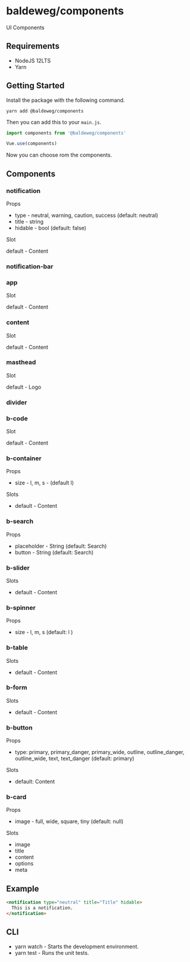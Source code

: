 # baldeweg/components

UI Components

## Requirements

- NodeJS 12LTS
- Yarn

## Getting Started

Install the package with the following command.

```shell
yarn add @baldeweg/components
```

Then you can add this to your `main.js`.

```js
import components from '@baldeweg/components'

Vue.use(components)
```

Now you can choose rom the components.

## Components

### notification

Props

- type - neutral, warning, caution, success (default: neutral)
- title - string
- hidable - bool (default: false)

Slot

default - Content

### notification-bar

### app

Slot

default - Content

### content

Slot

default - Content

### masthead

Slot

default - Logo

### divider

### b-code

Slot

default - Content

### b-container

Props

- size - l, m, s - (default l)

Slots

- default - Content

### b-search

Props

- placeholder - String (default: Search)
- button - String (default: Search)

### b-slider

Slots

- default - Content

### b-spinner

Props

- size - l, m, s (default: l )

### b-table

Slots

- default - Content

### b-form

Slots

- default - Content

### b-button

Props

- type: primary, primary_danger, primary_wide, outline, outline_danger, outline_wide, text, text_danger (default: primary)

Slots

- default: Content

### b-card

Props

- image - full, wide, square, tiny (default: null)

Slots

- image
- title
- content
- options
- meta

## Example

```html
<notification type="neutral" title="Title" hidable>
  This is a notification.
</notification>
```

## CLI

- yarn watch - Starts the development environment.
- yarn test - Runs the unit tests.
